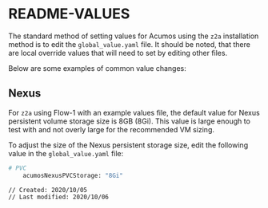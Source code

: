 <!---
.. ===============LICENSE_START=======================================================
.. Acumos CC-BY-4.0
.. ===================================================================================
.. Copyright (C) 2018 AT&T Intellectual Property & Tech Mahindra. All rights reserved.
.. ===================================================================================
.. This Acumos documentation file is distributed by AT&T and Tech Mahindra
.. under the Creative Commons Attribution 4.0 International License (the "License");
.. you may not use this file except in compliance with the License.
.. You may obtain a copy of the License at
..
..      http://creativecommons.org/licenses/by/4.0
..
.. This file is distributed on an "AS IS" BASIS,
.. WITHOUT WARRANTIES OR CONDITIONS OF ANY KIND, either express or implied.
.. See the License for the specific language governing permissions and
.. limitations under the License.
.. ===============LICENSE_END=========================================================
-->

# README-VALUES

The standard method of setting values for Acumos using the `z2a` installation
method is to edit the `global_value.yaml` file.  It should be noted, that there
are local override values that will need to set by editing other files.

Below are some examples of common value changes:

## Nexus

For `z2a` using Flow-1 with an example values file, the default value for
Nexus persistent volume storage size is 8GB (8Gi). This value is large enough
to test with and not overly large for the recommended VM sizing.

To adjust the size of the Nexus persistent storage size, edit the following
value in the `global_value.yaml` file:

```bash
# PVC
    acumosNexusPVCStorage: "8Gi"
```

```bash
// Created: 2020/10/05
// Last modified: 2020/10/06
```
